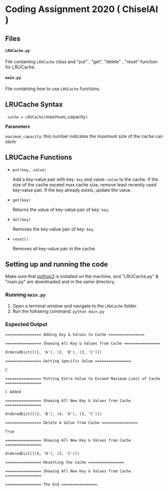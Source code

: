# Coding Assignment 2020 ( ChiselAI )

## Files

#### `LRUCache.py`
File containing `LRUCache` class and "put" , "get", "delete" , "reset" function for LRUCache.

#### `main.py`
File containing how to use `LRUCache` functions.

## LRUCache Syntax
` cache = LRUCache(`maximum_capacity`)`

**Parameters**

`maximum_capacity`: this number indicates the maximum size of the cache can store

## LRUCache Functions

- `put(key, value)`

   Add a key-value pair with key: `key` and value: `value` to the cache.
   If the size of the cache exceed max cache size,
   remove least recently used key-value pair.
   If the key already exists, update the value.
 
- `get(key)`

   Returns the value of key-value pair of key: `key`.
     
- `del(key)`

   Removes the key-value pair of key: `key`.

- `reset()`

   Removes all key-value pair in the cache.
  
  
## Setting up and running the code
Make sure that [python3](https://www.python.org/downloads/)  is installed on the machine, and "LRUCache.py" & "main.py"  are downloaded and in the same directory.
### Running `main.py`

1. Open a terminal window and navigate to the `LRUCache` folder.
3. Run the following command: `python main.py`

### Expected Output
```
================ Adding Key & Values to Cache ================

================ Showing All Key & Values from Cache ================

OrderedDict([(1, 'A'), (2, 'B'), (3, 'C')])

================ Getting Specific Value ================

C

================ Putting Extra Value to Exceed Maximum Limit of Cache ================

C Added

================ Showing All New Key & Values from Cache ================

OrderedDict([(2, 'B'), (4, 'D'), (3, 'C')])

================ Delete A Value from Cache ================

True

================ Showing All New Key & Values from Cache ================

OrderedDict([(4, 'D'), (3, 'C')])

================ Resetting the Cache ================

================ Showing All New Key & Values from Cache ================

================ The End ================

```


